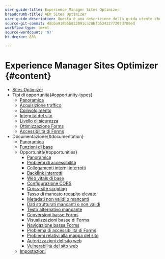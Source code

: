 ```yaml
---
user-guide-title: Experience Manager Sites Optimizer
breadcrumb-title: AEM Sites Optimizer
user-guide-description: Questa è una descrizione della guida utente che verrà visualizzata nella pagina di destinazione.
source-git-commit: 48bba918b5b822091ca28bfb5342277207d780ed
workflow-type: tm+mt
source-wordcount: '97'
ht-degree: 83%

---
```



# Experience Manager Sites Optimizer {#content}

+ [Sites Optimizer](/help/home.md)
+ Tipi di opportunità{#opportunity-types}
   + [Panoramica](/help/opportunity-types/overview.md)
   + [Acquisizione traffico](/help/opportunity-types/traffic-acquisition.md)
   + [Coinvolgimento](/help/opportunity-types/engagement.md)
   + [Integrità del sito](/help/opportunity-types/site-health.md)
   + [Livello di sicurezza](/help/opportunity-types/security-posture.md)
   + [Ottimizzazione Forms](/help/opportunity-types/form-optimization.md)
   + [Accessibilità di Forms](/help/opportunity-types/form-accesibility.md)
+ Documentazione{#documentation}
   + [Panoramica](/help/documentation/overview.md)
   + [Funzioni di base](/help/documentation/basics.md)
   + Opportunità{#opportunities}
      + [Panoramica](/help/documentation/opportunities/overview.md)
      + [Problemi di accessibilità](/help/documentation/opportunities/accessibility-issues.md)
      + [Collegamenti interni interrotti](/help/documentation/opportunities/broken-internal-links.md)
      + [Backlink interrotti](/help/documentation/opportunities/broken-backlinks.md)
      + [Web vitals di base](/help/documentation/opportunities/core-web-vitals.md)
      + [Configurazione CORS](/help/documentation/opportunities/cors-configuration.md)
      + [Cross-site scripting](/help/documentation/opportunities/cross-site-scripting.md)
      + [Tasso di mancato recapito elevato](/help/documentation/opportunities/high-bounce-rate.md)
      + [Metadati non validi o mancanti](/help/documentation/opportunities/invalid-or-missing-metadata.md)
      + [Dati strutturati mancanti o non validi](/help/documentation/opportunities/missing-invalid-structured-data.md)
      + [Testo alternativo mancante](/help/documentation/opportunities/missing-alt-text.md)
      + [Conversioni basse Forms](/help/documentation/opportunities/low-conversions.md)
      + [Visualizzazioni basse di Forms](/help/documentation/opportunities/low-views.md)
      + [Navigazione bassa Forms](/help/documentation/opportunities/low-navigation.md)
      + [Problema di accessibilità di Forms](/help/documentation/opportunities/forms-accessibility-issues.md)
      + [Problemi relativi alla mappa del sito](/help/documentation/opportunities/sitemap-issues.md)
      + [Autorizzazioni del sito web](/help/documentation/opportunities/website-permissions.md)
      + [Vulnerabilità del sito web](/help/documentation/opportunities/website-vulnerabilities.md)
   + [Impostazioni](/help/documentation/settings.md)
